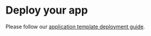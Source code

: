 # Deploy your app

Please follow our [application template deployment guide](https://kalisio.github.io/skeleton/guides/development/deploy.html).
